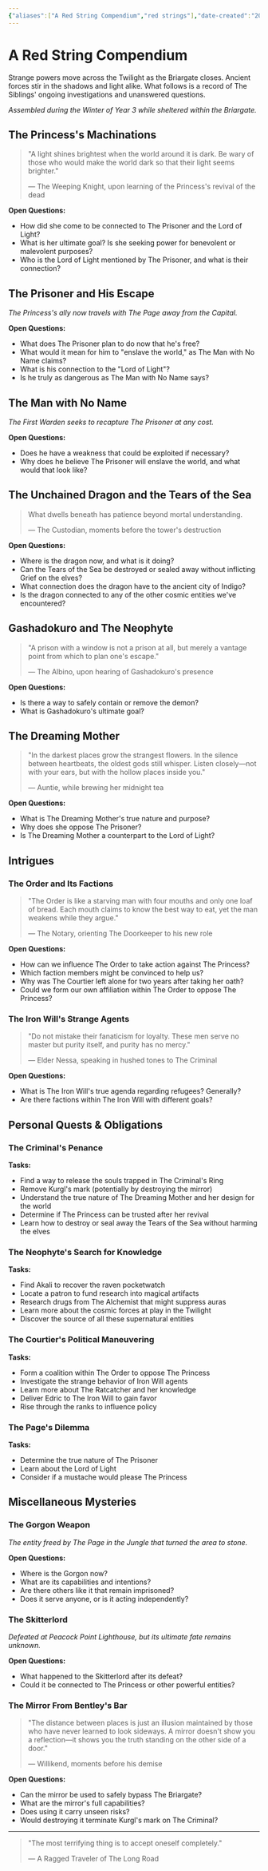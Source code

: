 ```yaml
---
{"aliases":["A Red String Compendium","red strings"],"date-created":"2025-04-21T09:55","date-modified":"2025-04-21T13:08","dg-publish":true,"tags":["moonrise"],"title":"A Red String Compendium","permalink":"/workshop/moonrise/red-strings/","dgPassFrontmatter":true,"updated":"2025-04-21T13:08"}
---
```



# A Red String Compendium

Strange powers move across the Twilight as the Briargate closes. Ancient forces stir in the shadows and light alike. What follows is a record of The Siblings' ongoing investigations and unanswered questions.

_Assembled during the Winter of Year 3 while sheltered within the Briargate._

## The Princess's Machinations

> "A light shines brightest when the world around it is dark. Be wary of those who would make the world dark so that their light seems brighter."
>
> — The Weeping Knight, upon learning of the Princess's revival of the dead

**Open Questions:**

- How did she come to be connected to The Prisoner and the Lord of Light?
- What is her ultimate goal? Is she seeking power for benevolent or malevolent purposes?
- Who is the Lord of Light mentioned by The Prisoner, and what is their connection?

## The Prisoner and His Escape

_The Princess's ally now travels with The Page away from the Capital._

**Open Questions:**

- What does The Prisoner plan to do now that he's free?
- What would it mean for him to "enslave the world," as The Man with No Name claims?
- What is his connection to the "Lord of Light"?
- Is he truly as dangerous as The Man with No Name says?

## The Man with No Name

_The First Warden seeks to recapture The Prisoner at any cost._

**Open Questions:**

- Does he have a weakness that could be exploited if necessary?
- Why does he believe The Prisoner will enslave the world, and what would that look like?

## The Unchained Dragon and the Tears of the Sea

> What dwells beneath has patience beyond mortal understanding.
>
> — The Custodian, moments before the tower's destruction

**Open Questions:**

- Where is the dragon now, and what is it doing?
- Can the Tears of the Sea be destroyed or sealed away without inflicting Grief on the elves?
- What connection does the dragon have to the ancient city of Indigo?
- Is the dragon connected to any of the other cosmic entities we've encountered?

## Gashadokuro and The Neophyte

> "A prison with a window is not a prison at all, but merely a vantage point from which to plan one's escape."
>
> — The Albino, upon hearing of Gashadokuro's presence

**Open Questions:**

- Is there a way to safely contain or remove the demon?
- What is Gashadokuro's ultimate goal?

## The Dreaming Mother

> "In the darkest places grow the strangest flowers. In the silence between heartbeats, the oldest gods still whisper. Listen closely—not with your ears, but with the hollow places inside you."
>
> — Auntie, while brewing her midnight tea

**Open Questions:**

- What is The Dreaming Mother's true nature and purpose?
- Why does she oppose The Prisoner?
- Is The Dreaming Mother a counterpart to the Lord of Light?

## Intrigues

### The Order and Its Factions

> "The Order is like a starving man with four mouths and only one loaf of bread. Each mouth claims to know the best way to eat, yet the man weakens while they argue."
>
> — The Notary, orienting The Doorkeeper to his new role

**Open Questions:**

- How can we influence The Order to take action against The Princess?
- Which faction members might be convinced to help us?
- Why was The Courtier left alone for two years after taking her oath?
- Could we form our own affiliation within The Order to oppose The Princess?

### The Iron Will's Strange Agents

> "Do not mistake their fanaticism for loyalty. These men serve no master but purity itself, and purity has no mercy."
>
> — Elder Nessa, speaking in hushed tones to The Criminal

**Open Questions:**

- What is The Iron Will's true agenda regarding refugees? Generally?
- Are there factions within The Iron Will with different goals?

## Personal Quests & Obligations

### The Criminal's Penance

**Tasks:**

- Find a way to release the souls trapped in The Criminal's Ring
- Remove Kurgl's mark (potentially by destroying the mirror)
- Understand the true nature of The Dreaming Mother and her design for the world
- Determine if The Princess can be trusted after her revival
- Learn how to destroy or seal away the Tears of the Sea without harming the elves

### The Neophyte's Search for Knowledge

**Tasks:**

- Find Akali to recover the raven pocketwatch
- Locate a patron to fund research into magical artifacts
- Research drugs from The Alchemist that might suppress auras
- Learn more about the cosmic forces at play in the Twilight
- Discover the source of all these supernatural entities

### The Courtier's Political Maneuvering

**Tasks:**

- Form a coalition within The Order to oppose The Princess
- Investigate the strange behavior of Iron Will agents
- Learn more about The Ratcatcher and her knowledge
- Deliver Edric to The Iron Will to gain favor
- Rise through the ranks to influence policy

### The Page's Dilemma

**Tasks:**

- Determine the true nature of The Prisoner
- Learn about the Lord of Light
- Consider if a mustache would please The Princess

## Miscellaneous Mysteries

### The Gorgon Weapon

_The entity freed by The Page in the Jungle that turned the area to stone._

**Open Questions:**

- Where is the Gorgon now?
- What are its capabilities and intentions?
- Are there others like it that remain imprisoned?
- Does it serve anyone, or is it acting independently?

### The Skitterlord

_Defeated at Peacock Point Lighthouse, but its ultimate fate remains unknown._

**Open Questions:**

- What happened to the Skitterlord after its defeat?
- Could it be connected to The Princess or other powerful entities?

### The Mirror From Bentley's Bar

> "The distance between places is just an illusion maintained by those who have never learned to look sideways. A mirror doesn't show you a reflection—it shows you the truth standing on the other side of a door."
>
> — Willikend, moments before his demise

**Open Questions:**

- Can the mirror be used to safely bypass The Briargate?
- What are the mirror's full capabilities?
- Does using it carry unseen risks?
- Would destroying it terminate Kurgl's mark on The Criminal?

---

> "The most terrifying thing is to accept oneself completely."
>
> — A Ragged Traveler of The Long Road

